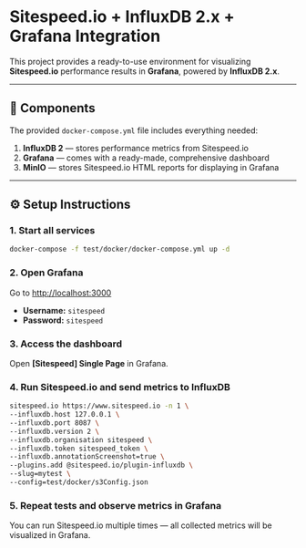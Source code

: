 # Sitespeed.io + InfluxDB 2.x + Grafana Integration

This project provides a ready-to-use environment for visualizing **Sitespeed.io** performance results in **Grafana**, powered by **InfluxDB 2.x**.

---

## 🧩 Components

The provided `docker-compose.yml` file includes everything needed:

1. **InfluxDB 2** — stores performance metrics from Sitespeed.io
2. **Grafana** — comes with a ready-made, comprehensive dashboard
3. **MinIO** — stores Sitespeed.io HTML reports for displaying in Grafana

---

## ⚙️ Setup Instructions

### 1. Start all services

```bash
docker-compose -f test/docker/docker-compose.yml up -d
````

### 2. Open Grafana

Go to [http://localhost:3000](http://localhost:3000)

- **Username:** `sitespeed`
- **Password:** `sitespeed`

### 3. Access the dashboard

Open **[Sitespeed] Single Page** in Grafana.

### 4. Run Sitespeed.io and send metrics to InfluxDB

```bash
sitespeed.io https://www.sitespeed.io -n 1 \
--influxdb.host 127.0.0.1 \
--influxdb.port 8087 \
--influxdb.version 2 \
--influxdb.organisation sitespeed \
--influxdb.token sitespeed_token \
--influxdb.annotationScreenshot=true \
--plugins.add @sitespeed.io/plugin-influxdb \
--slug=mytest \
--config=test/docker/s3Config.json
```

### 5. Repeat tests and observe metrics in Grafana

You can run Sitespeed.io multiple times — all collected metrics will be visualized in Grafana.
